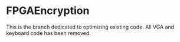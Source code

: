 # FPGAEncryption
This is the branch dedicated to optimizing existing code.
All VGA and keyboard code has been removed.
